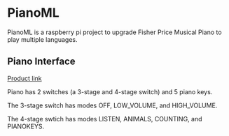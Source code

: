 # PianoML

PianoML is a raspberry pi project to upgrade Fisher Price Musical Piano to play multiple languages.

## Piano Interface

[Product link](https://www.fisher-price.com/en-us/product/deluxe-kick-play-piano-gym-fgg45)

Piano has 2 switches (a 3-stage and 4-stage switch) and 5 piano keys.

The 3-stage switch has modes OFF, LOW_VOLUME, and HIGH_VOLUME.

The 4-stage swtich has modes LISTEN, ANIMALS, COUNTING, and PIANOKEYS.

